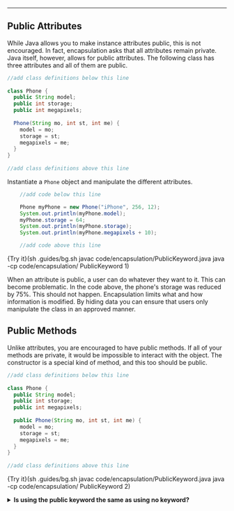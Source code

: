 ----------

## Public Attributes

While Java allows you to make instance attributes public, this is not encouraged. In fact, encapsulation asks that all attributes remain private. Java itself, however, allows for public attributes. The following class has three attributes and all of them are public.

```java
//add class definitions below this line
    
class Phone {
  public String model;
  public int storage;
  public int megapixels;
  
  Phone(String mo, int st, int me) {
    model = mo;
    storage = st;
    megapixels = me;
  }
}
  
//add class definitions above this line
```

Instantiate a `Phone` object and manipulate the different attributes.

```java
    //add code below this line

    Phone myPhone = new Phone("iPhone", 256, 12);
    System.out.println(myPhone.model);
    myPhone.storage = 64;
    System.out.println(myPhone.storage);
    System.out.println(myPhone.megapixels + 10);

    //add code above this line
```

{Try it}(sh .guides/bg.sh javac code/encapsulation/PublicKeyword.java java -cp code/encapsulation/ PublicKeyword 1)

When an attribute is public, a user can do whatever they want to it. This can become problematic. In the code above, the phone's storage was reduced by 75%. This should not happen. Encapsulation limits what and how information is modified. By hiding data you can ensure that users only manipulate the class in an approved manner.

## Public Methods

Unlike attributes, you are encouraged to have public methods. If all of your methods are private, it would be impossible to interact with the object. The constructor is a special kind of method, and this too should be public.

```java
//add class definitions below this line
    
class Phone {
  public String model;
  public int storage;
  public int megapixels;
  
  public Phone(String mo, int st, int me) {
    model = mo;
    storage = st;
    megapixels = me;
  }
}
  
//add class definitions above this line
```

{Try it}(sh .guides/bg.sh javac code/encapsulation/PublicKeyword.java java -cp code/encapsulation/ PublicKeyword 2)

<details>
  <summary><strong>Is using the public keyword the same as using no keyword?</strong></summary>
  Prior to learning about encapsulation, no access modifiers were used for constructors, methods, or attributes. In this case, Java assumes the <code>default</code> access modifier. With the <code>default</code> keyword, you could modify the object any way you wanted. Similarly, you can modify the object any way you want with the <code>public</code> keyword. Does this mean that <code>default</code> and <code>public</code> are the same? No. However, you will not notice a difference until you start working with packages, something we have not yet done. 
</details>